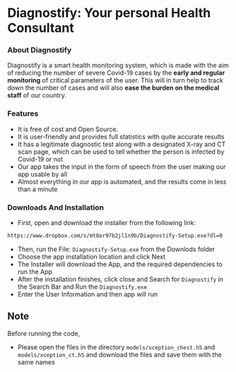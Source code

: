 # Diagnostify: Your personal Health Consultant

### About Diagnostify
Diagnostify is a smart health monitoring system, which is made with the aim of reducing the number of severe Covid-19 cases by the <b>early and regular monitoring</b> of critical parameters of the user. This will in turn help to track down the number of cases and will also <b>ease the burden on the medical staff</b> of our country.
### Features

- It is free of cost and Open Source.
- It is user-friendly and provides full statistics with quite accurate results
- It has a legitimate diagnostic test along with a designated X-ray and CT scan page, which can be used to tell whether the person is infected by Covid-19 or not
- Our app takes the input in the form of speech from the user making our app usable by all
- Almost everything in our app is automated, and the results come in less than a minute
### Downloads And Installation
- First, open and download the installer from the following link:
```bash
https://www.dropbox.com/s/mt8or97b2jl1n9b/Diagnostify-Setup.exe?dl=0
```
- Then, run the File: `Diagnostify-Setup.exe` from the Downlods folder
- Choose the app installation location and click Next
- The Installer will download the App, and the required dependencies to run the App
- After the installation finishes, click close and Search for `Diagnostify` in the Search Bar and Run the `Diagnostify.exe`
- Enter the User Information and then app will run
## Note
Before running the code, 
- Please open the files in the directory `models/xception_chest.h5` and  `models/xception_ct.h5` and download the files and save them with the same names
